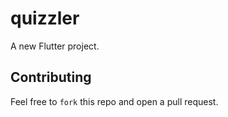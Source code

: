 # quizzler

A new Flutter project.

## Contributing
Feel free to ```fork``` this repo and open a pull request.
